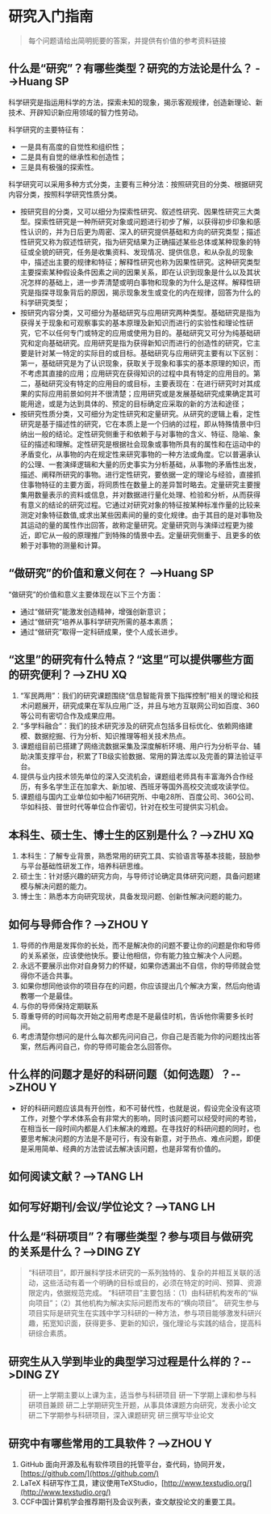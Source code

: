 
# 研究入门指南

>每个问题请给出简明扼要的答案，并提供有价值的参考资料链接

## 什么是“研究”？有哪些类型？研究的方法论是什么？ -->Huang SP

科学研究是指运用科学的方法，探索未知的现象，揭示客观规律，创造新理论、新技术、开辟知识新应用领域的智力性劳动。

科学研究的主要特征有：

 - 一是具有高度的自觉性和组织性；
 - 二是具有自觉的继承性和创造性；
 - 三是具有极强的探索性。


科学研究可以采用多种方式分类，主要有三种分法：按照研究目的分类、根据研究内容分类，按照科学研究性质分类。

- 按研究目的分类，又可以细分为探索性研究、叙述性研究、因果性研究三大类型。探索性研究是一种所研究对象或问题进行初步了解，以获得初步印象和感性认识的，并为日后更为周密、深入的研究提供基础和方向的研究类型；描述性研究又称为叙述性研究，指为研究结果为正确描述某些总体或某种现象的特征或全貌的研究，任务是收集资料、发现情况、提供信息，和从杂乱的现象中，描述出主要的规律和特征；解释性研究也称为因果性研究。这种研究类型主要探索某种假设条件因素之间的因果关系，即在认识到现象是什么以及其状况怎样的基础上，进一步弄清楚或明白事物和现象的为什么是这样。解释性研究是指探寻现象背后的原因，揭示现象发生或变化的内在规律，回答为什么的科学研究类型；
- 按研究内容分类，又可细分为基础研究与应用研究两种类型。基础研究是指为获得关于现象和可观察事实的基本原理及新知识而进行的实验性和理论性研究，它不以任何专门或特定的应用或使用为目的。基础研究又可分为纯基础研究和定向基础研究。应用研究是指为获得新知识而进行的创造性的研究，它主要是针对某一特定的实际目的或目标。基础研究与应用研究主要有以下区别：第一，基础研究是为了认识现象，获取关于现象和事实的基本原理的知识，而不考虑其直接的应用；应用研究在获得知识的过程中具有特定的应用目的。第二，基础研究没有特定的应用目的或目标，主要表现在：在进行研究时对其成果的实际应用前景如何并不很清楚；应用研究或是发展基础研究成果确定其可能用途，或是为达到具体的、预定的目标确定应采取的新的方法和途径；
- 按研究性质分类，又可细分为定性研究和定量研究。从研究的逻辑上看，定性研究是基于描述性的研究，它在本质上是一个归纳的过程，即从特殊情景中归纳出一般的结论。定性研究侧重于和依赖于与对事物的含义、特征、隐喻、象征的描述和理解。定性研究是根据社会现象或事物所具有的属性和在运动中的矛盾变化，从事物的内在规定性来研究事物的一种方法或角度。它以普遍承认的公理、一套演绎逻辑和大量的历史事实为分析基础，从事物的矛盾性出发，描述、阐释所研究的事物。进行定性研究，要依据一定的理论与经验，直接抓住事物特征的主要方面，将同质性在数量上的差异暂时略去。定量研究主要搜集用数量表示的资料或信息，并对数据进行量化处理、检验和分析，从而获得有意义的结论的研究过程。它通过对研究对象的特征按某种标准作量的比较来测定对象特征数值,或求出某些因素间的量的变化规律。由于其目的是对事物及其运动的量的属性作出回答，故称定量研究。定量研究则与演绎过程更为接近，即它从一般的原理推广到特殊的情景中去。定量研究侧重于、且更多的依赖于对事物的测量和计算。


## “做研究”的价值和意义何在？ -->Huang SP

“做研究”的价值和意义主要体现在以下三个方面：

 - 通过“做研究”能激发创造精神，增强创新意识；
 - 通过“做研究”培养从事科学研究所需的基本素质；
 - 通过“做研究”取得一定科研成果，使个人成长进步。

## “这里”的研究有什么特点？“这里”可以提供哪些方面的研究便利？-->ZHU XQ
1. “军民两用”：我们的研究课题围绕“信息智能背景下指挥控制”相关的理论和技术问题展开，研究成果在军队应用广泛，并且与地方互联网公司如百度、360等公司有密切合作及成果应用。
2. “多学科融合”：我们的技术研究涉及的研究点包括多目标优化、依赖网络建模、数据挖掘、行为分析、知识推理等相关技术热点。
3. 课题组目前已搭建了网络流数据采集及深度解析环境、用户行为分析平台、辅助决策支撑平台，积累了TB级实验数据、常用的算法库以及完善的算法验证平台。
4. 提供与业内技术领先单位的深入交流机会，课题组老师具有丰富海外合作经历，有多名学生正在加拿大、新加坡、西班牙等国外高校交流或攻读学位。
5. 课题组与国内工业单位如中船716研究所、中电28所、百度公司、360公司、华如科技、普世时代等单位合作密切，针对在校生可提供实习机会。



## 本科生、硕士生、博士生的区别是什么？-->ZHU XQ
1. 本科生：了解专业背景，熟悉常用的研究工具、实验语言等基本技能，鼓励参与平台基础性研发工作，培养科研思维。
2. 硕士生：针对感兴趣的研究方向，与导师讨论确定具体研究问题，具备问题建模与解决问题的能力。
3. 博士生：熟悉本方向研究现状，具备发现问题、创新性解决问题的能力。

## 如何与导师合作？-->ZHOU Y
1. 导师的作用是发挥你的长处，而不是解决你的问题不要让你的问题是你和导师的关系紧张，应该使他快乐。要让他相信，你有能力独立解决个人问题。
2. 永远不要展示出你对自身努力的怀疑，如果你透漏出不自信，你的导师就会觉得你不适合共事。
3. 如果你想同他谈你的项目存在的问题，你应该提出几个解决方案，然后向他请教哪一个是最佳。
4. 与你的导师保持定期联系
5. 尊重导师的时间每次开始之前用考虑是不是最佳时机，告诉他你需要多长时间。
6. 考虑清楚你想问的是什么每次都先问问自己，你自己是否能为你的问题找出答案，然后再问自己，你的导师可能会怎么回答你。


## 什么样的问题才是好的科研问题（如何选题）？-->ZHOU Y
- 好的科研问题应该具有开创性，和不可替代性，也就是说，假设完全没有这项工作，对整个学术体系会有非常大的影响，同时该问题可以经受时间的考验，在相当长一段时间内都是人们未解决的难题。在寻找好的科研问题的同时，也要思考解决问题的方法是不是可行，有没有新意，对于热点、难点问题，即便是采用简单、经典的方法尝试去解决该问题，也是非常有价值的。


## 如何阅读文献？-->TANG LH



## 如何写好期刊/会议/学位论文？-->TANG LH



## 什么是“科研项目”？有哪些类型？参与项目与做研究的关系是什么？-->DING ZY

>“科研项目”，即开展科学技术研究的一系列独特的、复杂的并相互关联的活动，这些活动有着一个明确的目标或目的，必须在特定的时间、预算、资源限定内，依据规范完成。
>“科研项目”主要包括：（1）由科研机构发布的“纵向项目”；（2）其他机构为解决实际问题而发布的“横向项目”。
>研究生参与项目实际是研究生在实践中学习科研的一种方法，参与项目能够激发科研兴趣，拓宽知识面，获得更多、更新的知识，强化理论与实践的结合，提高科研综合素质。

## 研究生从入学到毕业的典型学习过程是什么样的？-->DING ZY

>研一上学期主要以上课为主，适当参与科研项目
>研一下学期上课和参与科研项目兼顾
>研二上学期研究生开题，从事具体课题方向研究，发表小论文
>研二下学期参与科研项目，深入课题研究
>研三撰写毕业论文

## 研究中有哪些常用的工具软件？-->ZHOU Y
1. GitHub 面向开源及私有软件项目的托管平台，查代码，协同开发，[https://github.com/](https://github.com/)
2. LaTeX 科研写作工具，建议使用TeXStudio，[http://www.texstudio.org/](http://www.texstudio.org/)
3. CCF中国计算机学会推荐期刊及会议列表，查文献投论文的重要工具。
